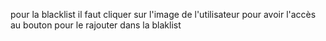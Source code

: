 pour la blacklist il faut cliquer sur l'image de l'utilisateur pour avoir l'accès au bouton pour le rajouter dans la blaklist
